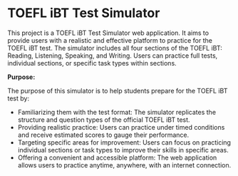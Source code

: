 # TOEFL iBT Test Simulator

This project is a TOEFL iBT Test Simulator web application. It aims to provide users with a realistic and effective platform to practice for the TOEFL iBT test. The simulator includes all four sections of the TOEFL iBT: Reading, Listening, Speaking, and Writing. Users can practice full tests, individual sections, or specific task types within sections.

**Purpose:**

The purpose of this simulator is to help students prepare for the TOEFL iBT test by:

* Familiarizing them with the test format: The simulator replicates the structure and question types of the official TOEFL iBT test.
* Providing realistic practice: Users can practice under timed conditions and receive estimated scores to gauge their performance.
* Targeting specific areas for improvement: Users can focus on practicing individual sections or task types to improve their skills in specific areas.
* Offering a convenient and accessible platform: The web application allows users to practice anytime, anywhere, with an internet connection.
